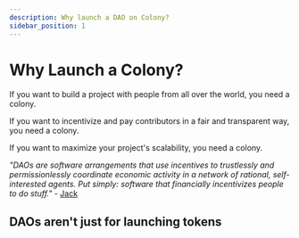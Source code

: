 ```yaml
---
description: Why launch a DAO on Colony?
sidebar_position: 1
---
```


# Why Launch a Colony?

If you want to build a project with people from all over the world, you need a colony.

If you want to incentivize and pay contributors in a fair and transparent way, you need a colony. 

If you want to maximize your project's scalability, you need a colony.

*"DAOs are software arrangements that use incentives to trustlessly and permissionlessly coordinate economic activity in a network of rational, self-interested agents. Put simply: software that financially incentivizes people to do stuff."* -
[Jack](https://blog.colony.io/daos-are-the-future-of-work/)

## DAOs aren't just for launching tokens

